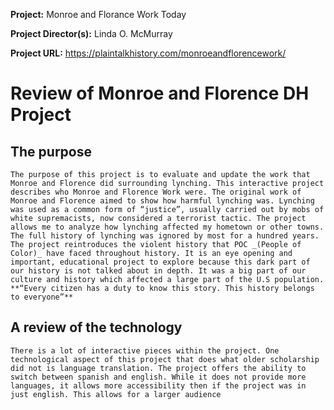 **Project:**
Monroe and Florance Work Today 

**Project Director(s):**
Linda O. McMurray

**Project URL:**
https://plaintalkhistory.com/monroeandflorencework/



# Review of Monroe and Florence DH Project

## The purpose
	The purpose of this project is to evaluate and update the work that Monroe and Florence did surrounding lynching. This interactive project describes who Monroe and Florence Work were. The original work of Monroe and Florence aimed to show how harmful lynching was. Lynching was used as a common form of “justice”, usually carried out by mobs of white supremacists, now considered a terrorist tactic. The project allows me to analyze how lynching affected my hometown or other towns. The full history of lynching was ignored by most for a hundred years. The project reintroduces the violent history that POC _(People of Color)_ have faced throughout history. It is an eye opening and important, educational project to explore because this dark part of our history is not talked about in depth. It was a big part of our culture and history which affected a large part of the U.S population. **“Every citizen has a duty to know this story. This history belongs to everyone”**  

## A review of the technology 
	There is a lot of interactive pieces within the project. One technological aspect of this project that does what older scholarship did not is language translation. The project offers the ability to switch between spanish and english. While it does not provide more languages, it allows more accessibility then if the project was in just english. This allows for a larger audience 
